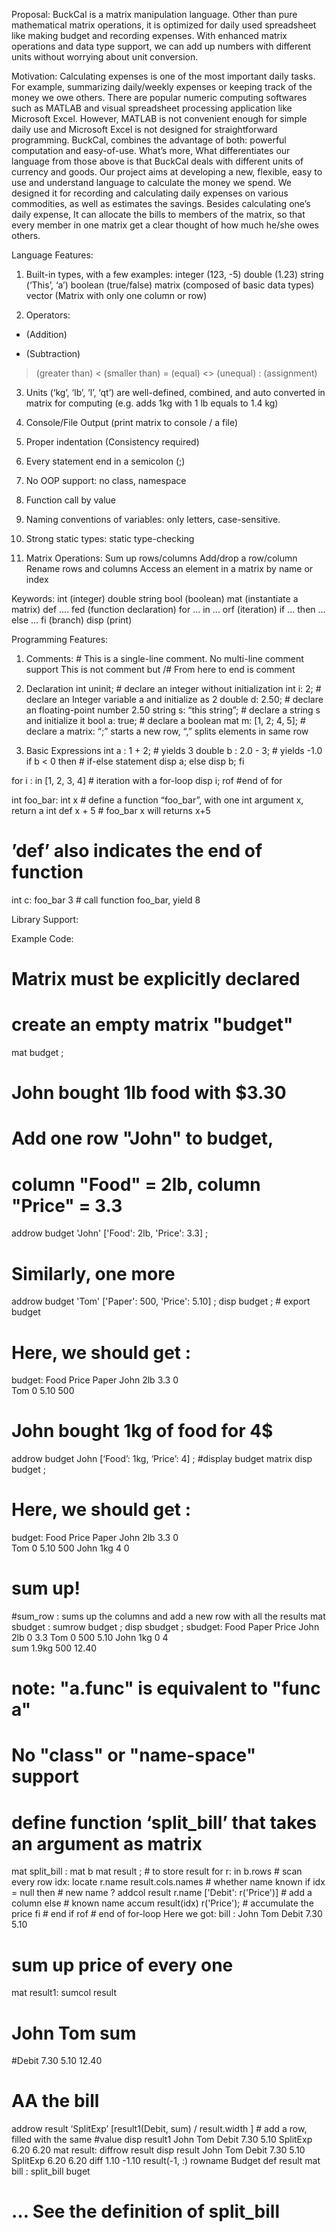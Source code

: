 Proposal:
BuckCal is a matrix manipulation language. Other than pure mathematical matrix operations, it is optimized for daily used spreadsheet like making budget and recording expenses. With enhanced matrix operations and data type support, we can add up numbers with different units without worrying about unit conversion.

Motivation: 
Calculating expenses is one of the most important daily tasks. For example, summarizing daily/weekly expenses or keeping track of the money we owe others. There are popular numeric computing softwares such as MATLAB and visual spreadsheet processing application like Microsoft Excel. However, MATLAB is not convenient enough for simple daily use and Microsoft Excel is not designed for straightforward programming. BuckCal, combines the advantage of both: powerful computation and easy-of-use. What’s more, What differentiates our language from those above is that BuckCal deals with different units of currency and goods. Our project aims at developing a new, flexible, easy to use and understand language to calculate the money we spend. 
We designed it for  recording and calculating daily expenses on various commodities, as well as estimates the savings. Besides calculating one’s daily expense, It can allocate the bills to members of the matrix, so that every member in one matrix get a clear thought of how much he/she owes others.

Language Features:

1.  Built-in types, with a few examples:
integer (123, -5)
double (1.23)
string (‘This’, ‘a’)
boolean (true/false)
matrix (composed of basic data types)
vector (Matrix with only one column or row)

2. Operators: 
+ (Addition) 
- (Subtraction)
> (greater than) 
< (smaller than) 
= (equal) 
<> (unequal)
: (assignment)

3. Units (‘kg’, ‘lb’, ‘l’, ‘qt’) are well-defined, combined, and auto converted in matrix for computing (e.g. adds 1kg with 1 lb equals to 1.4 kg)

4. Console/File Output (print matrix to console / a file)

5. Proper indentation (Consistency required)

6. Every statement end in a semicolon (;)

7. No OOP support: no class, namespace  

8. Function call by value

9. Naming conventions of variables: only letters, case-sensitive.

10. Strong static types: static type-checking

11. Matrix Operations:
Sum up rows/columns 
Add/drop a row/column
Rename rows and columns
Access an element in a matrix by name or index

Keywords: 
int  (integer)
double 
string 
bool (boolean)
mat (instantiate a matrix)
def .... fed (function declaration)
for … in … orf (iteration)
if ... then ... else … fi (branch)
disp (print)

Programming Features:
1. Comments:
\# This is a single-line comment. No multi-line comment support 
This is not comment but /# From here to end is comment 

2. Declaration
int uninit;		# declare an integer without initialization
int i: 2; 		# declare an Integer variable a and initialize as 2
double d: 2.50; 	# declare an floating-point  number 2.50
string s: “this string”;  # declare a string s and initialize it
bool a: true;		# declare a boolean
mat m: [1, 2; 4, 5]; 	# declare a matrix: “;” starts a new row, “,” splits elements in
 			same row

3. Basic Expressions
int a : 1 + 2;		# yields 3
double b : 2.0 - 3;  	# yields -1.0 
if b < 0 then		# if-else statement
	disp a;
else
	disp b;
fi

for i : in [1, 2, 3, 4]	# iteration with a for-loop
	disp i;
rof			#end of for

int foo_bar: int  x	# define a function “foo_bar”, with one int argument x, return a int
def x + 5 	# foo_bar x  will returns x+5 
# ’def’ also indicates the end of function
int c: foo_bar 3	# call function foo_bar, yield 8

Library Support:

Example Code:
# Matrix must be explicitly declared
# create an empty matrix "budget"
mat budget ; 
# John bought 1lb food with $3.30
# Add one row "John" to budget, 
# column "Food" = 2lb, column "Price" = 3.3
addrow budget 'John' ['Food': 2lb, 'Price': 3.3] ;
# Similarly, one more
addrow budget 'Tom' ['Paper': 500, 'Price': 5.10] ;
disp budget ; # export budget 
# Here, we should get :
budget:
 	Food	Price	Paper
John	2lb	3.3	0	
Tom	0	5.10	500
# John bought 1kg of food for 4$
addrow budget John [‘Food’: 1kg, ‘Price’: 4]  ;
#display budget matrix
disp budget ;
# Here, we should get :
budget:
	Food	Price	Paper
John	2lb	3.3	0	
Tom	0	5.10	500
John	1kg	4	0	
# sum up!
#sum_row : sums up the columns and add a new row with all the results
mat sbudget : sumrow budget ;
disp sbudget ;
sbudget:
	Food	Paper	Price
John	2lb	0	3.3	
Tom	0	500	5.10
John	1kg	0	4	
sum	1.9kg	500	12.40

# note: "a.func" is equivalent to "func a"
# No "class" or "name-space" support 
# define function ‘split_bill’ that takes an argument as matrix
mat split_bill : mat b
	mat result ;  # to store result
	for r: in b.rows  # scan every row 
		idx: locate r.name result.cols.names # whether name known
		if idx = null then # new name ?
			addcol result r.name ['Debit': r('Price')] # add a column
		else # known name
			accum  result(idx) r('Price'); # accumulate the price
		fi # end if
	rof # end of for-loop
Here we got:
bill :
	John	Tom
Debit	7.30	5.10

# sum up price of every one

mat result1: sumcol result 
#	John	Tom	sum
#Debit	7.30	5.10	12.40
# AA the bill 
addrow result ‘SplitExp’ [result1(Debit, sum) / result.width ] # add a row, filled with the same									#value
disp result1
		John	Tom
Debit		7.30	5.10
SplitExp	6.20	6.20
mat result: diffrow  result
disp result
 		John	Tom
Debit		7.30	5.10
SplitExp	6.20	6.20
diff		1.10	-1.10
result(-1, :)  rowname Budget
def result
mat bill : split_bill buget
# … See the definition of split_bill




